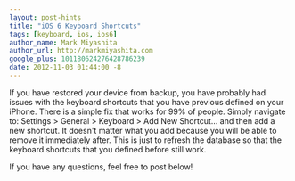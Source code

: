 ```yaml
---
layout: post-hints
title: "iOS 6 Keyboard Shortcuts"
tags: [keyboard, ios, ios6]
author_name: Mark Miyashita
author_url: http://markmiyashita.com
google_plus: 101180624276428786239
date: 2012-11-03 01:44:00 -8
---
```


If you have restored your device from backup, you have probably had issues with the keyboard shortcuts that you have previous defined on your iPhone. There is a simple fix that works for 99% of people. Simply navigate to: Settings > General > Keyboard > Add New Shortcut... and then add a new shortcut. It doesn't matter what you add because you will be able to remove it immediately after. This is just to refresh the database so that the keyboard shortcuts that you defined before still work.

If you have any questions, feel free to post below!

